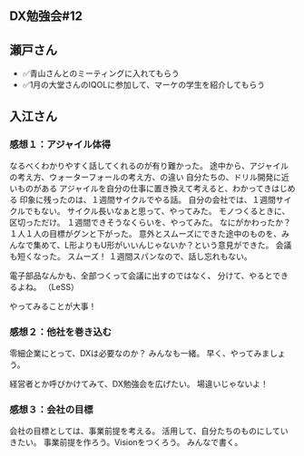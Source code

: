 DX勉強会#12
---

## 瀬戸さん
- ✅青山さんとのミーティングに入れてもらう
- ✅1月の大堂さんのIQOLに参加して、マーケの学生を紹介してもらう


## 入江さん
### 感想１：アジャイル体得
なるべくわかりやすく話してくれるのが有り難かった。
途中から、アジャイルの考え方、ウォーターフォールの考え方、の違い
自分たちの、ドリル開発に近いものがある
アジャイルを自分の仕事に置き換えて考えると、わかってきはじめる
印象に残ったのは、１週間サイクルでやる話。
自分の会社では、１週間サイクルでもない。
サイクル長いなぁと思って、やってみた。
モノつくるときに、区切っただけ。
１週間できそうなくらいを、やってみた。
なにがかわったか？
１人１人の目標がグンと下がった。
意外とスムーズにできた途中のものを、みんなで集めて、L形よりもU形がいいんじゃないか？という意見ができた。
会議も短くなった。
スムーズ！
１週間スパンなので、話し忘れもない。

電子部品なんかも、全部つくって会議に出すのではなく、
分けて、やるとできるよね。
（LeSS）

やってみることが大事！

### 感想２：他社を巻き込む
零細企業にとって、DXは必要なのか？
みんなも一緒。
早く、やってみましょう。

経営者とか呼びかけてみて、DX勉強会を広げたい。
場違いじゃないよ！

### 感想３：会社の目標
会社の目標としては、事業前提を考える。
活用して、自分たちのものにしていきたい。
事業前提を作ろう。Visionをつくろう。
みんなで書く。



